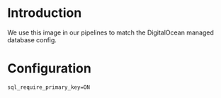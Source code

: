 # Introduction
We use this image in our pipelines to match the DigitalOcean managed database config.

# Configuration
```
sql_require_primary_key=ON
```